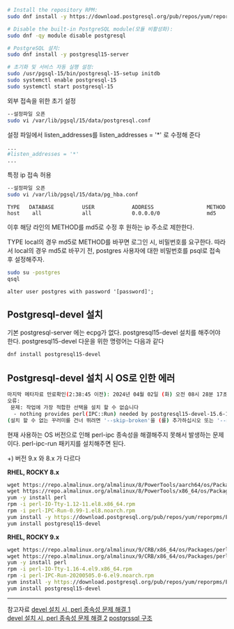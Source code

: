 ```bash
# Install the repository RPM:
sudo dnf install -y https://download.postgresql.org/pub/repos/yum/reporpms/EL-9-x86_64/pgdg-redhat-repo-latest.noarch.rpm

# Disable the built-in PostgreSQL module(모듈 비활성화):
sudo dnf -qy module disable postgresql

# PostgreSQL 설치:
sudo dnf install -y postgresql15-server

# 초기화 및 서비스 자동 실행 설정:
sudo /usr/pgsql-15/bin/postgresql-15-setup initdb
sudo systemctl enable postgresql-15
sudo systemctl start postgresql-15
```

외부 접속을 위한 초기 설정
```bash
--설정파일 오픈
sudo vi /var/lib/pgsql/15/data/postgresql.conf
```

설정 파일에서 listen_addresses를 listen_addresses = '\*' 로 수정해 준다
```bash
...
#listen_addresses = '*'
...
```

특정 ip 접속 허용
```bash
--설정파일 오픈
sudo vi /var/lib/pgsql/15/data/pg_hba.conf
```
```plaintext
TYPE   DATABASE         USER            ADDRESS                 METHOD
host    all             all             0.0.0.0/0               md5
```
이후 해당 라인의 METHOD를 md5로 수정 후 원하는 ip 주소로 제한한다.

TYPE local의 경우 md5로 METHOD를 바꾸면 로그인 시, 비밀번호를 요구한다.
따라서 local의 경우 md5로 바꾸기 전, postgres 사용자에 대한 비밀번호를 psql로 접속 후 설정해주자.
```bash
sudo su -postgres
qsql
```

```postgresql
alter user postgres with password '[password]';
```

## Postgresql-devel 설치

기본 postgresql-server 에는 ecpg가 없다. postgresql15-devel 설치를 해주어야 한다.
postgresql15-devel 다운을 위한 명령어는 다음과 같다
```bash
dnf install postgresql15-devel
```

## Postgresql-devel 설치 시 OS로 인한 에러

```bash
마지막 메타자료 만료확인(2:38:45 이전): 2024년 04월 02일 (화) 오전 08시 28분 17초.
오류: 
 문제: 작업에 가장 적합한 선택을 설치 할 수 없습니다
  - nothing provides perl(IPC::Run) needed by postgresql15-devel-15.6-1PGDG.rhel9.x86_64 from pgdg15
(설치 할 수 없는 꾸러미를 건너 뛰려면 '--skip-broken'을 (를) 추가하십시오 또는 '--nobest'는 최적 후보의 꾸러미만 사용합니다)
```


현재 사용하는 OS 버전으로 인해 perl-ipc 종속성을 해결해주지 못해서 발생하는 문제이다.
perl-ipc-run 패키지를 설치해주면 된다.

+) 버전 9.x 와 8.x 가 다르다

**RHEL, ROCKY 8.x**  
```bash
wget https://repo.almalinux.org/almalinux/8/PowerTools/aarch64/os/Packages/perl-IPC-Run-0.99-1.el8.noarch.rpm
wget https://repo.almalinux.org/almalinux/8/PowerTools/x86_64/os/Packages/perl-IO-Tty-1.12-11.el8.x86_64.rpm
yum -y install perl
rpm -i perl-IO-Tty-1.12-11.el8.x86_64.rpm
rpm -i perl-IPC-Run-0.99-1.el8.noarch.rpm
yum install -y https://download.postgresql.org/pub/repos/yum/reporpms/EL-8-x86_64/pgdg-redhat-repo-latest.noarch.rpm 
yum install postgresql15-devel  
```
  
**RHEL, ROCKY 9.x**
```bash
wget https://repo.almalinux.org/almalinux/9/CRB/x86_64/os/Packages/perl-IO-Tty-1.16-4.el9.x86_64.rpm
wget https://repo.almalinux.org/almalinux/9/CRB/x86_64/os/Packages/perl-IPC-Run-20200505.0-6.el9.noarch.rpm
yum -y install perl
rpm -i perl-IO-Tty-1.16-4.el9.x86_64.rpm
rpm -i perl-IPC-Run-20200505.0-6.el9.noarch.rpm
yum install -y https://download.postgresql.org/pub/repos/yum/reporpms/EL-9-x86_64/pgdg-redhat-repo-latest.noarch.rpm
yum install postgresql15-devel
```


--------------------------------------------------------------------------
참고자료
[devel 설치 시, perl 종속성 문제 해결 1](https://database.sarang.net/?inc=read&aid=10427&criteria=pgsql&subcrit=qna&id=0&limit=20&keyword=&page=1)    
[devel 설치 시, perl 종속성 문제 해결 2](https://postgrespro.com/list/thread-id/2684262)
[postgrssql 구조](https://bitnine.tistory.com/549)
